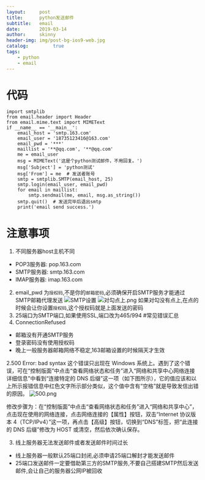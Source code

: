 ```yaml
---
layout:     post
title:      python发送邮件
subtitle:   email
date:       2019-03-14
author:     skinny
header-img: img/post-bg-ios9-web.jpg
catalog:         true
tags:
    - python
    - email
---
```


# 代码
```
import smtplib
from email.header import Header
from email.mime.text import MIMEText
if __name__ == '__main__':
    email_host = 'smtp.163.com'  
    email_user = '18735123416@163.com'
    email_pwd = '***'  
    maillist = '**@qq.com', '**@qq.com'
    me = email_user
    msg = MIMEText('这是个python测试邮件，不用回复。') 
    msg['Subject'] = 'python测试'  
    msg['From'] = me  # 发送者账号
    smtp = smtplib.SMTP(email_host, 25)  
    smtp.login(email_user, email_pwd) 
    for email in maillist:
        smtp.sendmail(me, email, msg.as_string())
    smtp.quit()  # 发送完毕后退出smtp
    print('email send success.')
```
# 注意事项
1. 不同服务器host主机不同
* POP3服务器: pop.163.com
* SMTP服务器: smtp.163.com
* IMAP服务器: imap.163.com
2. email_pwd 为`授权码`,不是你的`邮箱密码`,必须确保开启SMTP服务才能通过SMTP邮箱代理发送
![SMTP设置](https://upload-images.jianshu.io/upload_images/6777588-5e9e1cd5985060d3.png?imageMogr2/auto-orient/strip%7CimageView2/2/w/1240)
![对勾点上.png](https://upload-images.jianshu.io/upload_images/6777588-1bf1dbc53a0ea954.png?imageMogr2/auto-orient/strip%7CimageView2/2/w/1240)
如果对勾没有点上,在点的时候会让你设置`授权码`,这个授权码就是上面发送的密码
3. 25端口为SMTP端口,如果使用SSL,端口改为465/994
#常见错误汇总
1. ConnectionRefused
- 邮箱没有开通SMTP服务
- 登录密码没有使用授权码
- 晚上一般服务器邮箱网络不稳定,163邮箱设置的时候隔天才生效

2.500 Error: bad syntax
 这个错误只出现在 Windows 系统上。遇到了这个错误，可在“控制版面”中点击“查看网络状态和任务”进入“网络和共享中心网络连接详细信息”中看到“连接特定的 DNS 后缀”这一项（如下图所示），它的值应该和以上所示报错信息中红色文字所示部分类似，这个值中含有“空格”就是导致发信出错的原因。
![500.png](https://upload-images.jianshu.io/upload_images/6777588-1d6d0ec920c84e96.png?imageMogr2/auto-orient/strip%7CimageView2/2/w/1240)

修改步骤为：在“控制版面”中点击“查看网络状态和任务”进入“网络和共享中心”，点击现在使用的网络连接，点击网络连接的【属性】按钮，双击“Internet 协议版本 4（TCP/IPv4）”这一项，再点击【高级】按钮，切换到“DNS”标签，把“此连接的 DNS 后缀”修改为 HOST 或清空，然后依次确认保存。

3. 线上服务器无法发送邮件或者发送邮件时间过长
-  线上服务器一般默认25端口封闭,必须申请25端口解封才能发送邮件
- 25端口发送邮件一定要借助第三方的SMTP服务,不要自己搭建SMTP然后发送邮件,会让自己的服务器公网IP被回收









